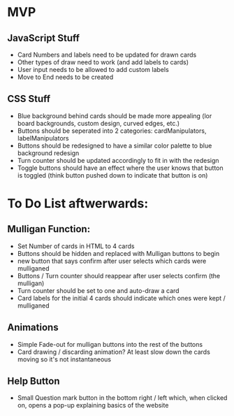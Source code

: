# MVP

## JavaScript Stuff
- Card Numbers and labels need to be updated for drawn cards
- Other types of draw need to work (and add labels to cards)
- User input needs to be allowed to add custom labels
- Move to End needs to be created

## CSS Stuff
- Blue background behind cards should be made more appealing 
    (lor board backgrounds, custom design, curved edges, etc.)
- Buttons should be seperated into 2 categories: cardManipulators, labelManipulators
- Buttons should be redesigned to have a similar color palette to blue background redesign
- Turn counter should be updated accordingly to fit in with the redesign
- Toggle buttons should have an effect where the user knows that button is toggled (think button pushed down to indicate that button is on)


# To Do List aftwerwards:
## Mulligan Function:
- Set Number of cards in HTML to 4 cards
- Buttons should be hidden and replaced with Mulligan buttons to begin
- new button that says confirm after user selects which cards were mulliganed
- Buttons / Turn counter should reappear after user selects confirm (the mulligan)
- Turn counter should be set to one and auto-draw a card
- Card labels for the initial 4 cards should indicate which ones were kept / mulliganed
## Animations
- Simple Fade-out for mulligan buttons into the rest of the buttons
- Card drawing / discarding animation? At least slow down the cards moving so it's not instantaneous
## Help Button
- Small Question mark button in the bottom right / left which, when clicked on, opens a pop-up explaining basics of the website
